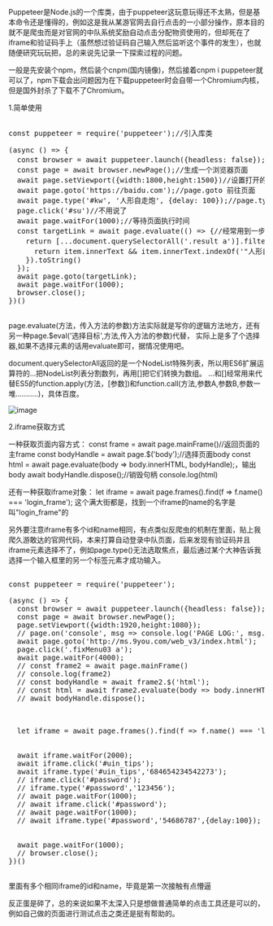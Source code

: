 Puppeteer是Node.js的一个库类，由于puppeteer这玩意玩得还不太熟，但是基本命令还是懂得的，例如这是我从某游官网去自行点击的一小部分操作，原本目的就不是爬虫而是对官网的中队系统奖励自动点击分配物资使用的，但却死在了iframe和验证码手上（虽然想过验证码自己输入然后监听这个事件的发生），也就随便研究玩玩把，总的来说先记录一下探索过程的问题。

一般是先安装个npm，然后装个cnpm(国内镜像)，然后接着cnpm i puppeteer就可以了，npm下载会出问题因为在下载puppeteer时会自带一个Chromium内核，但是国外封杀了下载不了Chromium。

1.简单使用
<pre>

const puppeteer = require('puppeteer');//引入库类

(async () => {
  const browser = await puppeteer.launch({headless: false});//headless代表有头还是无头，实际就是打不打开浏览器展示而已
  const page = await browser.newPage();//生成一个浏览器页面
  await page.setViewport({width:1800,height:1500})//设置打开的页面宽高
  await page.goto('https://baidu.com');//page.goto 前往页面
  await page.type('#kw', '人形自走炮', {delay: 100});//page.type('目标','输入文字',输入间隔时间)
  page.click('#su')//不用说了
  await page.waitFor(1000);//等待页面执行时间
  const targetLink = await page.evaluate(() => {//经常用到一步，写你所需要执行逻辑的方法，有点类似vue里面的method一样，并且一定要return返回结果
    return [...document.querySelectorAll('.result a')].filter(item => {//将a标签过滤传到过滤方法中
      return item.innerText && item.innerText.indexOf('"人形自走炮"是什么意思?_百度知道')!=-1   //判断自走炮地址的条件
    }).toString()
  });
  await page.goto(targetLink);
  await page.waitFor(1000);
  browser.close();
})()

</pre>


page.evaluate(方法，传入方法的参数)方法实际就是写你的逻辑方法地方，还有另一种page.$eval('选择目标',方法,传入方法的参数)代替，
实际上是多了个选择器,如果不选择元素的话用evaluate即可，据情况使用吧。

document.querySelectorAll返回的是一个NodeList特殊列表，所以用ES6扩展运算符的...把NodeList列表分割数列，再用[]把它们转换为数组。
...和[]经常用来代替ES5的function.apply(方法，[参数])和function.call(方法,参数A,参数B,参数一堆...........)，具体百度。

![image](images/puppeteer1.png)


2.iframe获取方式

一种获取页面内容方式：
const frame = await page.mainFrame()//返回页面的主frame
const bodyHandle = await page.$('body');//选择页面body
const html = await page.evaluate(body => body.innerHTML, bodyHandle);，输出body
await bodyHandle.dispose();//销毁句柄
console.log(html)

还有一种获取iframe对象：
let iframe = await page.frames().find(f => f.name() === 'login_frame');
这个满大街都是，找到一个iframe的name的名字是叫"login_frame"的



另外要注意iframe有多个id和name相同，有点类似反爬虫的机制在里面，贴上我爬久游敢达的官网代码，本来打算自动登录中队页面，后来发现有验证码并且iframe元素选择不了，例如page.type()无法选取焦点，最后通过某个大神告诉我选择一个输入框里的另一个标签元素才成功输入。

<pre>

const puppeteer = require('puppeteer');

(async () => {
  const browser = await puppeteer.launch({headless: false});
  const page = await browser.newPage();
  page.setViewport({width:1920,height:1080});
  // page.on('console', msg => console.log('PAGE LOG:', msg.text()));
  await page.goto('http://ms.9you.com/web_v3/index.html');
  page.click('.fixMenu03 a');
  await page.waitFor(4000);
  // const frame2 = await page.mainFrame()
  // console.log(frame2)
  // const bodyHandle = await frame2.$('html');    
  // const html = await frame2.evaluate(body => body.innerHTML, bodyHandle);
  // await bodyHandle.dispose();  



  let iframe = await page.frames().find(f => f.name() === 'login_frame');  
  

  await iframe.waitFor(2000);
  await iframe.click('#uin_tips');  
  await iframe.type('#uin_tips','684654234542273');
  // iframe.click('#password');
  // iframe.type('#password','123456');
  // await page.waitFor(1000);  
  // await iframe.click('#password');  
  // await page.waitFor(1000); 
  // await iframe.type('#password','54686787',{delay:100});
  
  
  await page.waitFor(1000);  
  // browser.close();
})()

</pre>



里面有多个相同iframe的id和name，毕竟是第一次接触有点懵逼



反正蛋是碎了，总的来说如果不太深入只是想做普通简单的点击工具还是可以的，例如自己做的页面进行测试点击之类还是挺有帮助的。
